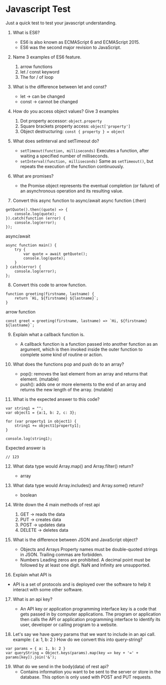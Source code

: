 # Javascript Test

Just a quick test to test your javascript understanding.

1. What is ES6?

   - ES6 is also known as ECMAScript 6 and ECMAScript 2015.
   - ES6 was the second major revision to JavaScript.

2. Name 3 examples of ES6 feature.

   1. arrow functions
   2. let / const keyword
   3. The for / of loop

3. What is the difference between let and const?

   - let -> can be changed
   - const -> cannot be changed

4. How do you access object values? Give 3 examples

   1. Dot property accessor: `object.property`
   2. Square brackets property access: `object['property']`
   3. Object destructuring: `const { property } = object`

5. What does setInterval and setTimeout do?

   - `setTimeout(function, milliseconds)` Executes a function, after waiting a specified number of milliseconds.
   - `setInterval(function, milliseconds)` Same as `setTimeout()`, but repeats the execution of the function continuously.

6. What are promises?

   - the Promise object represents the eventual completion (or failure) of an asynchronous operation and its resulting value.

7. Convert this async function to async/await
   async function (.then)

```JS
getQuote().then((quote) => {
	console.log(quote);
}).catch(function (error) {
	console.log(error);
});
```

async/await

```JS
async function main() {
	try {
		var quote = await getQuote();
		console.log(quote);
	}
} catch(error) {
	console.log(error);
};
```

8. Convert this code to arrow function.

```JS
function greeting(firstname, lastname) {
	return `Hi, ${firstname} ${lastname}`;
}
```

arrow function

```JS
const greet = greeting(firstname, lastname) => `Hi, ${firstname} ${lastname}`;
```

9. Explain what a callback function is.

   - A callback function is a function passed into another function as an argument, which is then invoked inside the outer function to complete some kind of routine or action.

10. What does the functions pop and push do to an array?

    - pop(): removes the last element from an array and returns that element. (mutable)
    - push(): adds one or more elements to the end of an array and returns the new length of the array. (mutable)

11. What is the expected answer to this code?

```JS
var string1 = "";
var object1 = {a:1, b: 2, c: 3};

for (var property1 in object1) {
	string1 += object1[property1];
}

console.log(string1);
```

Expected answer is

```JS
// 123
```

12. What data type would Array.map() and Array.filter() return?

    - array

13. What data type would Array.includes() and Array.some() return?

    - boolean

14. Write down the 4 main methods of rest api

    1.  GET -> reads the data
    2.  PUT -> creates data
    3.  POST -> updates data
    4.  DELETE -> deletes data

15. What is the difference between JSON and JavaScript object?

    - Objects and Arrays
      Property names must be double-quoted strings in JSON. Trailing commas are forbidden.
    - Numbers
      Leading zeros are prohibited. A decimal point must be followed by at least one digit. NaN and Infinity are unsupported.

16. Explain what API is

- API is a set of protocols and is deployed over the software to help it interact with some other software.

17. What is an api key?

    - An API key or application programming interface key is a code that gets passed in by computer applications. The program or application then calls the API or application programming interface to identify its user, developer or calling program to a website.

18. Let's say we have query params that we want to include in an api call.
    example: { a: 1, b: 2 } How do we convert this into query-string?

```JS
var params = { a: 1, b: 2 }
var queryString = Object.keys(params).map(key => key + '=' + params[key]).join('&');
```

19. What do we send in the body(data) of rest api?
    - Contains information you want to be sent to the server or store in the database. This option is only used with POST and PUT requests.
